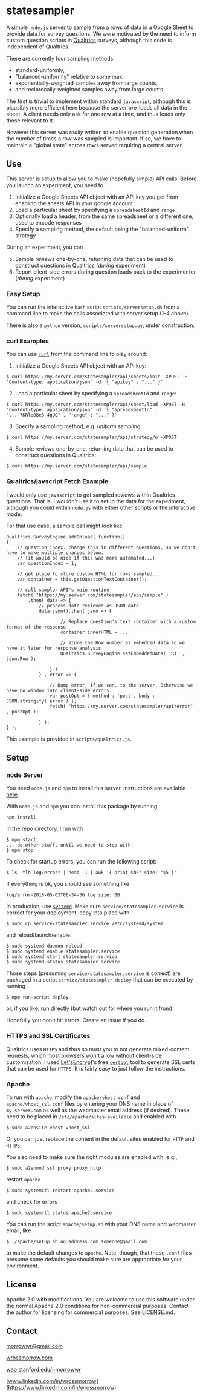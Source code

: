 # statesampler

A simple `node.js` server to sample from a rows of data in a Google Sheet to provide data for survey questions. We were motivated by the need to inform custom question scripts in [Qualtrics](https://www.qualtrics.com/) surveys, although this code is independent of Qualtrics. 

There are currently four sampling methods: 

* standard-uniformly, 
* "balanced-uniformly" relative to some max,
* exponentially-weighted samples away from large counts, 
* and reciprocally-weighted samples away from large counts

The first is trivial to implement within standard `javascript`, although this is plausibly more efficient here because the server pre-loads all data in the sheet. A client needs only ask for one row at a time, and thus loads only those relevant to it. 

However this server was _really_ written to enable question generation when the _number_ of times a row was sampled is important. If so, we have to maintain a "global state" across rows served requiring a central server. 

## Use

This server is setup to allow you to make (hopefully simple) API calls. Before you launch an experiment, you need to

1. Initialize a Google Sheets API object with an API key you get from enabling the sheets API in your google account
2. Load a particular sheet by specifying a `spreadsheetId` and `range` 
3. Optionally load a header, from the same spreadsheet or a different one, used to encode responses
4. Specify a sampling method, the default being the "balanced-uniform" strategy

During an experiment, you can

5. Sample reviews one-by-one, returning data that can be used to construct questions in Qualtrics (_during_ experiment)
6. Report client-side errors during question loads back to the experimenter (_during_ experiment)

### Easy Setup

You can run the interactive `bash` script `scripts/serversetup.sh` from a command line to make the calls associated with server setup (1-4 above). 

There is also a `python` version, `scripts/serversetup.py`, under construction. 

### curl Examples

You can use [`curl`](https://curl.haxx.se/) from the command line to play around: 

1. Initialize a Google Sheets API object with an API key: 

```
$ curl https://my.server.com/statesampler/api/sheets/init -XPOST -H "Content-type: application/json" -d '{ "apikey" : "..." }'
```

2. Load a particular sheet by specifying a `spreadsheetId` and `range`: 

```
$ curl https://my.server.com/statesampler/api/sheet/load -XPOST -H "Content-type: application/json" -d '{ "spreadsheetId" : "...-7KRloOBe3-4qUQ" , "range" : "..." }'
```

3. Specify a sampling method, e.g. _uniform_ sampling: 

```
$ curl https://my.server.com/statesampler/api/strategy/u -XPOST
```

4. Sample reviews one-by-one, returning data that can be used to construct questions in Qualtrics: 

```
$ curl https://my.server.com/statesampler/api/sample
```

### Qualtrics/javscript Fetch Example

I would only use `javascript` to get sampled reviews within Qualtrics questions. That is, I wouldn't use it to setup the data for the experiment, although you could within `node.js` with either other scripts or the interactive mode. 

For that use case, a sample call might look like 

```
Qualtrics.SurveyEngine.addOnload( function()
{
	// question index. change this in different questions, so we don't have to make multiple changes below. 
	// (it would be nice if this was more automated...)
	var questionIndex = 1;

	// get place to store custom HTML for rows sampled...
	var container = this.getQuestionTextContainer();

	// call sampler API's main routine
	fetch( "https://my.server.com/statesampler/api/sample" )
		.then( data => {
			// process data recieved as JSON data
			data.json().then( json => {

					// Replace question's text container with a custom format of the response 
					container.innerHTML = ...

					// store the Row number as embedded data so we have it later for response analysis
					Qualtrics.SurveyEngine.setEmbeddedData( 'R1' , json.Row );

				} )
			} , error => {

				// Dump error, if we can, to the server. Otherwise we have no window into client-side errors. 
				var postOpt = { method : 'post', body : JSON.stringify( error ) };
				fetch( "https://my.server.com/statesampler/api/error" , postOpt );

			} );
} );
```
This example is provided in `scripts/qualtrics.js`. 

## Setup

### node Server

You need `node.js` and `npm` to install this server. Instructions are available [here](https://www.npmjs.com/get-npm). 

With `node.js` and `npm` you can install this package by running
```
npm install
```
in the repo directory. I run with
```
$ npm start
... do other stuff, until we need to stop with:
$ npm stop
```
To check for startup errors, you can run the following script: 
```
$ ls -tlh log/error* | head -1 | awk '{ print $NF" size: "$5 }'
```
If everything is ok, you should see something like
```
log/error-2018-05-03T06-34-36.log size: 0B
```

In production, use [`systemd`](https://www.freedesktop.org/wiki/Software/systemd/). Make sure `service/statesampler.service` is correct for your deployment, copy into place with
```
$ sudo cp service/statesampler.service /etc/systemd/system
```
and reload/launch/enable: 
```
$ sudo systemd daemon-reload
$ sudo systemd enable statesampler.service
$ sudo systemd start statesampler.service
$ sudo systemd status statesampler.service
```
Those steps (presuming `service/statesampler.service` is correct) are packaged in a script `service/statesampler.deploy` that can be executed by running
```
$ npm run-script deploy
```
or, if you like, run directly (but watch out for where you run it from). 

Hopefully you don't hit errors. Create an issue if you do. 

### HTTPS and SSL Certificates

Qualtrics uses `HTTPS` and thus so must you to not generate mixed-content requests, which most browsers won't allow without client-side customization. I used [Let'sEncrypt](https://letsencrypt.org/)'s free [`certbot`](https://certbot.eff.org/) tool to generate SSL certs that can be used for `HTTPS`. It is fairly easy to just follow the instructions. 

### Apache

To run with `apache`, modify the `apache/vhost.conf` and `apache/vhost_ssl.conf` files by entering your DNS name in place of `my.server.com` as well as the webmaster email address (if desired). These need to be placed in `/etc/apache/sites-available` and enabled with 

```
$ sudo a2ensite vhost vhost_ssl
```
Or you can just replace the content in the default sites enabled for `HTTP` and `HTTPS`. 

You also need to make sure the right modules are enabled with, e.g., 
```
$ sudo a2enmod ssl proxy proxy_http
```
restart `apache`
```
$ sudo systemctl restart apache2.service
```
and check for errors
```
$ sudo systemctl status apache2.service
```
You can run the script `apache/setup.sh` with your DNS name and webmaster email, like 
```
$ ./apache/setup.sh an.address.com someone@gmail.com
``` 
to make the default changes to `apache`. Note, though, that these `.conf` files presume some defaults you should make sure are appropriate for your environment. 

## License

Apache 2.0 with modifications. You are welcome to use this software under the normal Apache 2.0 conditions for non-commercial purposes. Contact the author for licensing for commercial purposes. See LICENSE.md. 

## Contact

[morrowwr@gmail.com](mailtomorrowwr@gmail.com)

[wrossmorrow.com](https://wrossmorrow.com)

[web.stanford.edu/~morrowwr](https://web.stanford.edu/~morrowwr)

[www.linkedin.com/in/wrossmorrow](https://www.linkedin.com/in/wrossmorrow)
